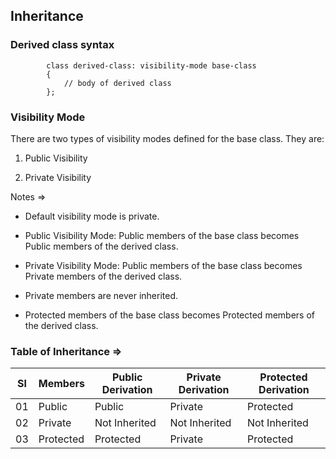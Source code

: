 ## Inheritance

### Derived class syntax

            class derived-class: visibility-mode base-class
            {
                // body of derived class
            };

### Visibility Mode

There are two types of visibility modes defined for the base class. They are:

1. Public Visibility

2. Private Visibility

Notes =>

- Default visibility mode is private.

- Public Visibility Mode: Public members of the base class becomes Public members of the derived class.

- Private Visibility Mode: Public members of the base class becomes Private members of the derived class.

- Private members are never inherited.

- Protected members of the base class becomes Protected members of the derived class.

### Table of Inheritance =>

| Sl  | Members   | Public Derivation | Private Derivation | Protected Derivation |
| --- | --------- | ----------------- | ------------------ | -------------------- |
| 01  | Public    | Public            | Private            | Protected            |
| 02  | Private   | Not Inherited     | Not Inherited      | Not Inherited        |
| 03  | Protected | Protected         | Private            | Protected            |
